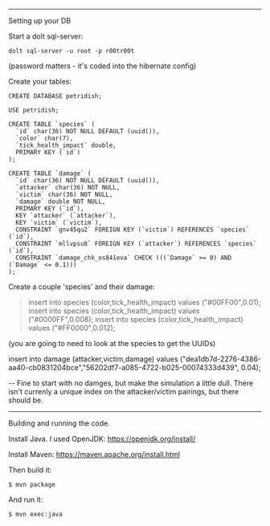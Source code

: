 

------------------
Setting up your DB

Start a dolt sql-server:

`dolt sql-server -u root -p r00tr00t`

(password matters - it's coded into the hibernate config)

Create your tables:

```
CREATE DATABASE petridish;

USE petridish;

CREATE TABLE `species` (
  `id` char(36) NOT NULL DEFAULT (uuid()),
  `color` char(7),
  `tick_health_impact` double,
  PRIMARY KEY (`id`)
);

CREATE TABLE `damage` (
  `id` char(36) NOT NULL DEFAULT (uuid()),
  `attacker` char(36) NOT NULL,
  `victim` char(36) NOT NULL,
  `damage` double NOT NULL,
  PRIMARY KEY (`id`),
  KEY `attacker` (`attacker`),
  KEY `victim` (`victim`),
  CONSTRAINT `gnv45qu2` FOREIGN KEY (`victim`) REFERENCES `species` (`id`),
  CONSTRAINT `mllvpsu8` FOREIGN KEY (`attacker`) REFERENCES `species` (`id`),
  CONSTRAINT `damage_chk_os841eva` CHECK (((`Damage` >= 0) AND (`Damage` <= 0.1)))
);
```

Create a couple 'species' and their damage:

> insert into species (color,tick_health_impact) values ("#00FF00",0.01);
> insert into species (color,tick_health_impact) values ("#0000FF",0.008);
> insert into species (color,tick_health_impact) values ("#FF0000",0.012);

(you are going to need to look at the species to get the UUIDs)

insert into damage (attacker,victim,damage) values ("dea1db7d-2276-4386-aa40-cb0831204bce","56202df7-a085-4722-b025-00074333d439", 0.04);

-- Fine to start with no damges, but make the simulation a little dull. There isn't currenly
   a unique index on the attacker/victim pairings, but there should be.



-------------------
Building and running the code.

Install Java. I used OpenJDK: https://openjdk.org/install/

Install Maven: https://maven.apache.org/install.html

Then build it:

`$ mvn package`

And run it:

`$ mvn exec:java`


